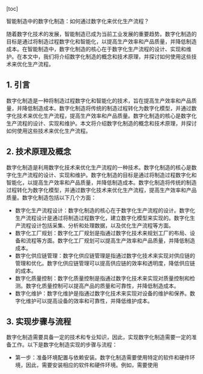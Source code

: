 
[toc]                    
                
                
智能制造中的数字化制造：如何通过数字化来优化生产流程？

随着数字化技术的发展，智能制造已成为当前工业发展的重要趋势。数字化制造的目标是通过将制造过程数字化和智能化，以提高生产效率和产品质量，并降低制造成本。在智能制造中，数字化制造的核心在于数字化生产流程的设计、实现和维护。在本文中，我们将介绍数字化制造的概念和技术原理，并探讨如何使用这些技术来优化生产流程。

## 1. 引言

数字化制造是一种将制造过程数字化和智能化的技术，旨在提高生产效率和产品质量，并降低制造成本。数字化制造将传统的制造过程转化为数字化模型，并通过数字化技术来优化生产流程，提高生产效率和产品质量。数字化制造的核心是数字化生产流程的设计、实现和维护。本文将介绍数字化制造的概念和技术原理，并探讨如何使用这些技术来优化生产流程。

## 2. 技术原理及概念

数字化制造是利用数字化技术来优化生产流程的一种技术。数字化制造的核心是数字化生产流程的设计、实现和维护。数字化制造的目标是通过将制造过程数字化和智能化，以提高生产效率和产品质量，并降低制造成本。数字化制造将传统的制造过程转化为数字化模型，并通过数字化技术来优化生产流程，提高生产效率和产品质量。数字化制造包括以下几个方面：

- 数字化生产流程设计：数字化制造的核心在于数字化生产流程的设计。数字化生产流程设计是通过将制造过程数字化，建立数字化模型来实现的。数字化生产流程设计包括采集、分析和处理数据，以及优化生产流程等方面。
- 数字化工厂规划：数字化工厂规划是指通过数字化技术来规划工厂的布局、设备和流程等方面。数字化工厂规划可以提高生产效率和产品质量，并降低制造成本。
- 数字化供应链管理：数字化供应链管理是指通过数字化技术来实现对供应链的管理和优化。数字化供应链管理可以提高供应链的效率和透明度，降低供应链的成本。
- 数字化质量控制：数字化质量控制是指通过数字化技术来实现对质量控制和检测。数字化质量控制可以提高产品的质量和可靠性，并降低制造成本。
- 数字化维护：数字化维护是指通过数字化技术来实现对设备的维护和保养。数字化维护可以提高设备的效率和可靠性，并降低维护成本。

## 3. 实现步骤与流程

数字化制造需要具备一定的技术和专业知识，因此，实现数字化制造需要一定的准备工作。以下是数字化制造实现的步骤与流程：

- 第一步：准备环境配置与依赖安装。数字化制造需要使用特定的软件和硬件环境，因此，需要安装相应的软件和硬件环境。例如，需要使用

